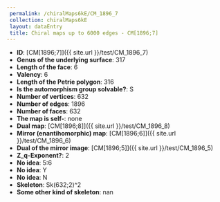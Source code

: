 ```yaml
--- 
 permalink: /chiralMaps6kE/CM_1896_7 
 collection: chiralMaps6kE
 layout: dataEntry
 title: Chiral maps up to 6000 edges - CM[1896;7]
---
```


- **ID**: [CM[1896;7]]({{ site.url }}/test/CM_1896_7)
- **Genus of the underlying surface**: 317
- **Length of the face**: 6
- **Valency**: 6
- **Length of the Petrie polygon**: 316
- **Is the automorphism group solvable?**: S
- **Number of vertices**: 632
- **Number of edges**: 1896
- **Number of faces**: 632
- **The map is self-**: none
- **Dual map**: [CM[1896;8]]({{ site.url }}/test/CM_1896_8)
- **Mirror (enantihomorphic) map**: [CM[1896;6]]({{ site.url }}/test/CM_1896_6)
- **Dual of the mirror image**: [CM[1896;5]]({{ site.url }}/test/CM_1896_5)
- **Z_q-Exponent?**: 2
- **No idea**:  5:6
- **No idea**: Y
- **No idea**: N
- **Skeleton**: Sk(632;2)^2
- **Some other kind of skeleton**: nan
